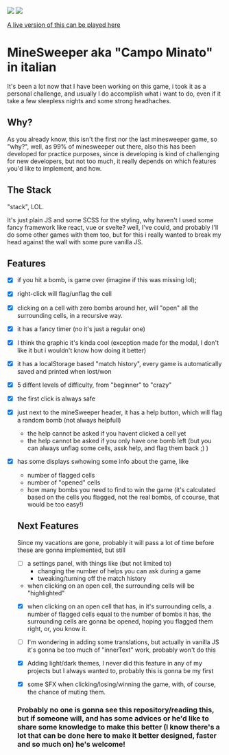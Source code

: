![](https://img.shields.io/badge/developing-spare%20time-yellow)
![](https://img.shields.io/badge/version-0.9.0-success)

[A live version of this can be played here](https://minesweeper-q3rj.onrender.com/)

# MineSweeper aka "Campo Minato" in italian

It's been a lot now that I have been working on this game, i took it as a personal challenge, and usually I do accomplish what i want to do, even if it take a few sleepless nights and some strong headhaches.

## Why?

As you already know, this isn't the first nor the last minesweeper game, so "why?", well, as 99% of minesweeper out there, also this has been developed for practice purposes, since is developing is kind of challenging for new developers, but not too much, it really depends on which features you'd like to implement, and how.

## The Stack

"stack", LOL.

It's just plain JS and some SCSS for the styling, why haven't I used some fancy framework like react, vue or svelte? well, I've could, and probably I'll do some other games with them too, but for this i really wanted to break my head against the wall with some pure vanilla JS.

## Features
- [x] if you hit a bomb, is game over (imagine if this was missing lol);
- [x] right-click will flag/unflag the cell
- [x] clicking on a cell with zero bombs around her, will "open" all the surrounding cells, in a recursive way.
- [x] it has a fancy timer (no it's just a regular one)
- [x] I think the graphic it's kinda cool (exception made for the modal, I don't like it but i wouldn't know how doing it better)
- [x] it has a localStorage based "match history", every game is automatically saved and printed when lost/won
- [x] 5 diffent levels of difficulty, from "beginner" to "crazy"
- [x] the first click is always safe
- [x] just next to the mineSweeper header, it has a help button, which will flag a random bomb (not always helpfull)
  - the help cannot be asked if you havent clicked a cell yet
  - the help cannot be asked if you only have one bomb left (but you can always unflag some cells, assk help, and flag them back ;) )
- [x] has some displays swhowing some info about the game, like
  - number of flagged cells
  - number of "opened" cells
  - how many bombs you need to find to win the game (it's calculated based on the cells you flagged, not the real bombs, of ccourse, that would be too easy!)
  
  ## Next Features
  
  Since my vacations are gone, probably it will pass a lot of time before these are gonna implemented, but still
  - [ ] a settings panel, with things like (but not limited to)
    - changing the number of helps you can ask during a game
    - tweaking/turning off the match history
  - when clicking on an open cell, the surrounding cells will be "highlighted"
  - [x] when clicking on an open cell that has, in it's surrounding cells, a number of flagged cells equal to the number of bombs it has, the surrounding cells are gonna be opened, hoping you flagged them right, or, you know it.
  - [ ] I'm wondering in adding some translations, but actually in vanilla JS it's gonna be too much of "innerText" work, probably won't do this
  - [x] Adding light/dark themes, I never did this feature in any of my projects but I always wanted to, probably this is gonna be my first
  - [x] some SFX when clicking/losing/winning the game, with, of course, the chance of muting them.
  
  
  ### Probably no one is gonna see this repository/reading this, but if someone will, and has some advices or he'd like to share some knowledge to make this better (I know there's a lot that can be done here to make it better designed, faster and so much on) he's welcome!
